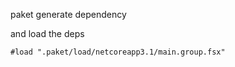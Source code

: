<p>paket generate dependency 
</p>
<p>and load the deps 
</p>
<p>
</p>
<pre>
<code>#load ".paket/load/netcoreapp3.1/main.group.fsx"</code>
</pre>
<p>
</p>
